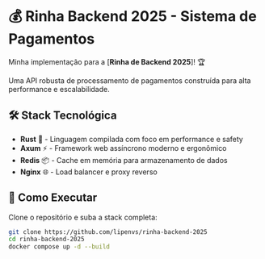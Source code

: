 # 💰 Rinha Backend 2025 - Sistema de Pagamentos

Minha implementação para a [**Rinha de Backend 2025**]! 🏆

Uma API robusta de processamento de pagamentos construída para alta performance e escalabilidade.

## 🛠️ Stack Tecnológica

* **Rust** 🦀 - Linguagem compilada com foco em performance e safety
* **Axum** ⚡ - Framework web assíncrono moderno e ergonômico
* **Redis** 📦 - Cache em memória para armazenamento de dados
* **Nginx** 🌐 - Load balancer e proxy reverso

## 🚀 Como Executar

Clone o repositório e suba a stack completa:

```bash
git clone https://github.com/lipenvs/rinha-backend-2025
cd rinha-backend-2025
docker compose up -d --build